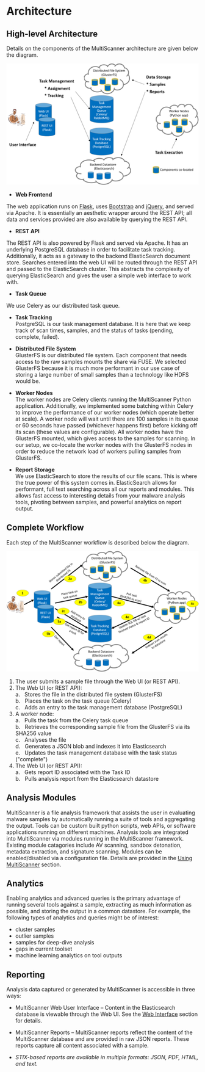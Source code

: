 Architecture
============

High-level Architecture
-----------------------
Details on the components of the MultiScanner architecture are given below the diagram. 

![architecture1](img/arch1.png "MultiScanner Architecture")

- **Web Frontend**  

The web application runs on [Flask](http://flask.pocoo.org/), uses [Bootstrap](https://getbootstrap.com/) and [jQuery](https://jquery.com/), and served via Apache. It is essentially an aesthetic wrapper around the REST API; all data and services provided are also available by querying the REST API.


- **REST API**  

The REST API is also powered by Flask and served via Apache. It has an underlying PostgreSQL database in order to facilitate task tracking. Additionally, it acts as a gateway to the backend ElasticSearch document store. Searches entered into the web UI will be routed through the REST API and passed to the ElasticSearch cluster. This abstracts the complexity of querying ElasticSearch and gives the user a simple web interface to work with.


- **Task Queue**
  
We use Celery as our distributed task queue.

- **Task Tracking**  
PostgreSQL is our task management database. It is here that we keep track of scan times, samples, and the status of tasks (pending, complete, failed).

- **Distributed File System**  
GlusterFS is our distributed file system. Each component that needs access to the raw samples mounts the share via FUSE. We selected GlusterFS because it is much more performant in our use case of storing a large number of small samples than a technology like HDFS would be.

- **Worker Nodes**  
The worker nodes are Celery clients running the MultiScanner Python application. Additionally, we implemented some batching within Celery to improve the performance of our worker nodes (which operate better at scale). A worker node will wait until there are 100 samples in its queue or 60 seconds have passed (whichever happens first) before kicking off its scan (these values are configurable). All worker nodes have the GlusterFS mounted, which gives access to the samples for scanning. In our setup, we co-locate the worker nodes with the GlusterFS nodes in order to reduce the network load of workers pulling samples from GlusterFS.

- **Report Storage**  
We use ElasticSearch to store the results of our file scans. This is where the true power of this system comes in. ElasticSearch allows for performant, full text searching across all our reports and modules. This allows fast access to interesting details from your malware analysis tools, pivoting between samples, and powerful analytics on report output.

Complete Workflow
-----------------
Each step of the MultiScanner workflow is described below the diagram.

![architecture2](img/arch2.png "MultiScanner Workflow")

1. The user submits a sample file through the Web UI (or REST API).
1. The Web UI (or REST API):  
  a\. &nbsp; Stores the file in the distributed file system (GlusterFS)   
  b\. &nbsp; Places the task on the task queue (Celery)  
  c\. &nbsp; Adds an entry to the task management database (PostgreSQL)  
1. A worker node:  
  a\. &nbsp; Pulls the task from the Celery task queue  
  b\. &nbsp; Retrieves the corresponding sample file from the GlusterFS via its SHA256 value  
  c\. &nbsp; Analyses the file  
  d\. &nbsp; Generates a JSON blob and indexes it into Elasticsearch  
  e\. &nbsp; Updates the task management database with the task status ("complete")      
1. The Web UI (or REST API):  
  a\. &nbsp; Gets report ID associated with the Task ID  
  b\. &nbsp; Pulls analysis report from the Elasticsearch datastore  

Analysis Modules
----------------
MultiScanner is a file analysis framework that assists the user in evaluating malware samples by automatically running a suite of tools and aggregating the output. Tools can be custom built python scripts, web APIs, or software applications running on different machines. 
Analysis tools are integrated into MultiScanner via modules running in the MultiScanner framework. Existing module catagories include AV scanning, sandbox detonation, metadata extraction, and signature scanning. Modules can be enabled/disabled via a configuration file. Details are provided in the [Using MultiScanner](use/use-analysis-mods/) section.

Analytics
---------
Enabling analytics and advanced queries is the primary advantage of running 
several tools against a sample, extracting as much information as possible, and
storing the output in a common datastore. For example, the following types of analytics and queries might be of interest:

- cluster samples
- outlier samples
- samples for deep-dive analysis
- gaps in current toolset
- machine learning analytics on tool outputs

Reporting
---------
Analysis data captured or generated by MultiScanner is accessible in three ways:

* MultiScanner Web User Interface – Content in the Elasticsearch database is viewable through the Web UI. See the [Web Interface](use/web-ui/) section for details. 

* MultiScanner Reports – MultiScanner reports reflect the content of the MultiScanner database and are provided in raw JSON reports. These reports capture all content associated with a sample.

* *STIX-based reports are available in multiple formats: JSON, PDF, HTML, and text.* 

